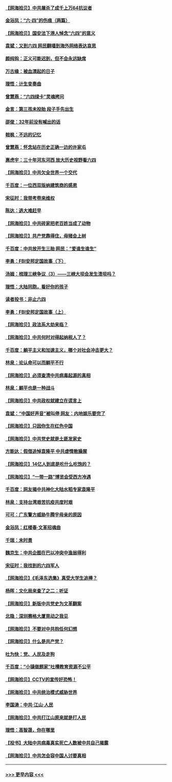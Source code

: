 #### [【网海拾贝】中共屠杀了成千上万64抗议者](../pages/nsc993/n13002713.md?t=06071101) 
#### [金浴凤：“六·四”的伤痕（两篇）](../pages/nsc993/n13001719.md?t=06071101) 
#### [【网海拾贝】国安法下港人悼念“六四”的意义](../pages/nsc993/n13001039.md?t=06071101) 
#### [袁斌：又到六四 网民翻墙到海外网络表达哀思](../pages/nsc993/n13000995.md?t=06071101) 
#### [颜纯钩：正义可能迟到，但不会永远缺席](../pages/nsc993/n13000920.md?t=06071101) 
#### [万古缘：被血漂起的日子](../pages/nsc993/n13000914.md?t=06071101) 
#### [理悟：计生变奏曲](../pages/nsc993/n13000414.md?t=06071101) 
#### [曾慧燕：“六四绿卡”灵魂拷问](../pages/nsc993/n13000277.md?t=06071101) 
#### [金言：第三孩未投胎 段子手先出生](../pages/nsc993/n13000215.md?t=06071101) 
#### [邵俊：32年前没有喊出的话](../pages/nsc993/n13000181.md?t=06071101) 
#### [戟枫：不远的记忆](../pages/nsc993/n13000121.md?t=06071101) 
#### [曾慧燕：怀念站在历史正确一边的许家屯](../pages/nsc993/n13000073.md?t=06071101) 
#### [惠虎宇：三十年河东河西 放大历史视野看六四](../pages/nsc993/n13000018.md?t=06071101) 
#### [【网海拾贝】中共欠全世界一个交代](../pages/nsc993/n12998706.md?t=06071101) 
#### [千百度：一位西双版纳建筑商的感恩](../pages/nsc993/n12998487.md?t=06071101) 
#### [宋征时：我带考卷来维权](../pages/nsc993/n12994088.md?t=06071101) 
#### [陈达：逃大难赶早](../pages/nsc993/n12993569.md?t=06071101) 
#### [【网海拾贝】中共砖家把老百姓当成了动物](../pages/nsc993/n12993483.md?t=06071101) 
#### [【网海拾贝】共产党靠得住，母猪会上树](../pages/nsc993/n12990730.md?t=06071101) 
#### [千百度：中共放开生三胎 网民：“爱谁生谁生”](../pages/nsc993/n12990644.md?t=06071101) 
#### [李勇：FBI安邦定国故事（下）](../pages/nsc993/n12987854.md?t=06071101) 
#### [汤姆：梳理三峡争议（3）——三峡大坝会发生溃坝吗？](../pages/nsc993/n12989806.md?t=06071101) 
#### [理悟：大陆同胞，看好你的孩子](../pages/nsc993/n12989778.md?t=06071101) 
#### [读者投书：非止六四](../pages/nsc993/n12989673.md?t=06071101) 
#### [李勇：FBI安邦定国故事（上）](../pages/nsc993/n12987749.md?t=06071101) 
#### [【网海拾贝】政法系大劫来临？](../pages/nsc993/n12987596.md?t=06071101) 
#### [【网海拾贝】中共何时对得起纳税人了？](../pages/nsc993/n12985578.md?t=06071101) 
#### [千百度：躺平主义和加速主义，哪个对社会冲击更大？](../pages/nsc993/n12985512.md?t=06071101) 
#### [林泉：论认命可以而躺平不行](../pages/nsc993/n12985505.md?t=06071101) 
#### [【网海拾贝】必须查清中共病毒起源的真相](../pages/nsc993/n12984276.md?t=06071101) 
#### [林泉：躺平也是一种战斗](../pages/nsc993/n12984194.md?t=06071101) 
#### [【网海拾贝】中共政权就建立在谎言上](../pages/nsc993/n12981880.md?t=06071101) 
#### [袁斌：“中国好声音”被叫停 网友：内地娱乐要完了](../pages/nsc993/n12981826.md?t=06071101) 
#### [【网海拾贝】只因你生在红色中国](../pages/nsc993/n12979096.md?t=06071101) 
#### [【网海拾贝】中共党史就是土匪发家史](../pages/nsc993/n12976478.md?t=06071101) 
#### [方能达：假借追悼袁隆平 中共虚情散臊腥](../pages/nsc993/n12976396.md?t=06071101) 
#### [【网海拾贝】14亿人到底是吃什么吃饱的？](../pages/nsc993/n12974125.md?t=06071101) 
#### [【网海拾贝】“一带一路”博览会受西方冷遇](../pages/nsc993/n12971787.md?t=06071101) 
#### [千百度：网友揭中共神化大陆水稻专家袁隆平](../pages/nsc993/n12971733.md?t=06071101) 
#### [林泉：支持台湾艰苦抗疫共度时艰](../pages/nsc993/n12971350.md?t=06071101) 
#### [可可：广东警方威胁牛腾宇母亲的原因](../pages/nsc993/n12971100.md?t=06071101) 
#### [金浴凤：红楼春·文革招魂曲](../pages/nsc993/n12970354.md?t=06071101) 
#### [千瑞：末时景](../pages/nsc993/n12970337.md?t=06071101) 
#### [魏京生：中共企图在巴以冲突中渔翁得利](../pages/nsc993/n12970286.md?t=06071101) 
#### [宋征时：我找到的六四军人](../pages/nsc993/n12970213.md?t=06071101) 
#### [【网海拾贝】《毛泽东选集》真受大学生追捧？](../pages/nsc993/n12968779.md?t=06071101) 
#### [杨晖：文化局来查了之二：听证](../pages/nsc993/n12966528.md?t=06071101) 
#### [【网海拾贝】新版中共党史为文革翻案](../pages/nsc993/n12967526.md?t=06071101) 
#### [北隐：深圳赛格大厦晃动之我见](../pages/nsc993/n12967393.md?t=06071101) 
#### [【网海拾贝】不要对中共抱任何幻想](../pages/nsc993/n12965222.md?t=06071101) 
#### [【网海拾贝】什么是共产党？](../pages/nsc993/n12962781.md?t=06071101) 
#### [吐为快：党、人民及走狗](../pages/nsc993/n12962747.md?t=06071101) 
#### [千百度：“小镇做题家”吐槽教育资源不公平](../pages/nsc993/n12962705.md?t=06071101) 
#### [【网海拾贝】CCTV的宣传好恐怖！](../pages/nsc993/n12959984.md?t=06071101) 
#### [【网海拾贝】中共统治模式威胁世界](../pages/nsc993/n12957622.md?t=06071101) 
#### [李国涛：中共‧江山‧人民](../pages/nsc993/n12957502.md?t=06071101) 
#### [【网海拾贝】中共打江山原来就是打人民](../pages/nsc993/n12954345.md?t=06071101) 
#### [理悟：高智晟，你在哪里](../pages/nsc993/n12953115.md?t=06071101) 
#### [【投书】大陆中共病毒真实死亡人数被中共自己揭露](../pages/nsc993/n12953050.md?t=06071101) 
#### [【网海拾贝】中共怎会容中国人讨要真相](../pages/nsc993/n12952161.md?t=06071101) 

----
#### [ >>> 更早内容 <<< ](../indexes/nsc993-earlier.md)
